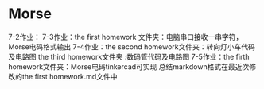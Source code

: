 # Morse
7-2作业：
7-3作业：the first homework 文件夹：电脑串口接收一串字符，Morse电码格式输出
7-4作业：the second homework文件夹：转向灯小车代码及电路图
         the third homework文件夹 :数码管代码及电路图
7-5作业：the firth homework文件夹：Morse电码tinkercad可实现
         总结markdown格式在最近次修改的the first homework.md文件中
        
